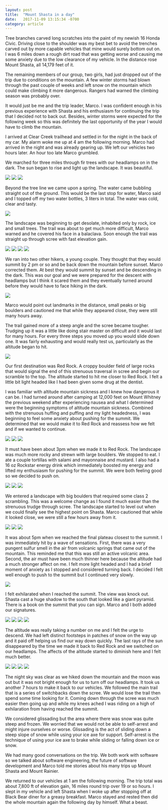 ```yaml
---
layout: post
title:  "Mount Shasta in a day"
date:   2017-11-09 13:15:34 -0700
category: article
---
```


Tree branches carved long scratches into the paint of my newish 16 Honda Civic. Driving close to the shoulder was my best bet to avoid the trenches carved out by more capable vehicles that mine would surely bottom out on. I was 6 miles down a rough dirt road that was getting worse and causing me some anxiety due to the low clearance of my vehicle. In the distance rose Mount Shasta, all 14,179 feet of it. 

The remaining members of our group, two girls, had just dropped out of the trip due to conditions on the mountain. A few winter storms had blown through the past couple of weeks and left snow on the mountain which could make climbing it more dangerous. Rangers had warned the climbing season was probably over.

It would just be me and the trip leader, Marco. I was confident enough in his previous experience with Shasta and his enthusiasm for continuing the trip that I decided not to back out. Besides, winter storms were expected for the following week so this was definitely the last opportunity of the year I would have to climb the mountain. 

I arrived at Clear Creek trailhead and settled in for the night in the back of my car. My alarm woke me up at 4 am the following morning. Marco had arrived in the night and was already gearing up. We left our vehicles two hours later. An hour too late Marco grumbled.

We marched for three miles through fir trees with our headlamps on in the dark. The sun began to rise and light up the landscape. It was beautiful. 

<img src="/css/images/shasta/night.jpg" class="left" />
<img src="/css/images/shasta/morning.jpg" class="right" />
<img src="/css/images/shasta/morningmarco.jpg" />

Beyond the tree line we came upon a spring. The water came bubbling straight out of the ground. This would be the last stop for water, Marco said and I topped off my two water bottles, 3 liters in total. The water was cold, clear and tasty.

<img src="/css/images/shasta/spring.jpg" />

The landscape was beginning to get desolate, inhabited only by rock, ice and small trees. The trail was about to get much more difficult, Marco warned and he covered his face in a balaclava. Soon enough the trail was straight up through scree with fast elevation gain. 

<img src="/css/images/shasta/balaclava.jpg" class="left" />
<img src="/css/images/shasta/scree.jpg" class="right" />
<img src="/css/images/shasta/marcoup.jpg" class="left" />
<img src="/css/images/shasta/up.jpg" class="right" />

<p style="clear:both;"></p>

We ran into two other hikers, a young couple. They thought that they would summit by 2 pm or so and be back down the mountain before sunset. Marco corrected them. At best they would summit by sunset and be descending in the dark. This was our goal and we were prepared for the descent with headlamps but I think it scared them and they eventually turned around before they would have to face hiking in the dark.

<img src="/css/images/shasta/travelers.jpg" />

Marco would point out landmarks in the distance, small peaks or big boulders and cautioned me that while they appeared close, they were still many hours away. 

The trail gained more of a steep angle and the scree became tougher. Trudging up it was a little like doing stair master on difficult and it would last for many hours. For every three steps you moved up you would slide down one. It was fairly exhausting and would really test us, particularly as the altitude began to hit.

<img src="/css/images/shasta/strenuous.jpg" />

Our first destination was Red Rock. A croppy boulder field of large rocks that would signal the end of this strenuous traversal in scree and begin our scramble to the top. The altitude started to hit me closer to Red Rock. I felt a little bit light headed like I had been given some drug at the dentist. 

I was familiar with altitude mountain sickness and I knew how dangerous it can be. I had turned around after camping at 12,000 feet on Mount Whitney the previous weekend after experiencing nausea and what I determined were the beginning symptoms of altitude mountain sickness. Combined with the strenuous huffing and puffing and my light headedness, I was beginning to feel some anxiety about pushing for the summit. We determined that we would make it to Red Rock and reassess how we felt and if we wanted to continue.

<img src="/css/images/shasta/redclimb3.jpg" />
<img src="/css/images/shasta/redclimb2.jpg" class="left" />
<img src="/css/images/shasta/redclimb.jpg" class="right" />

<p style="clear:both;"></p>

It must have been about 3pm when we made it to Red Rock. The landscape was much more rocky and strewn with large boulders. We stopped to eat. I ate a couple tortillas with salami and mayonnaise and mustard. I also had a 16 oz Rockstar energy drink which immediately boosted my energy and lifted my enthusiasm for pushing for the summit. We were both feeling good so we decided to push on.

<img src="/css/images/shasta/clouds.jpg" />
<img src="/css/images/shasta/lookingdown.jpg" class="left" />
<img src="/css/images/shasta/bigboulders.jpg" class="right" />

<p style="clear:both;"></p>

We entered a landscape with big boulders that required some class 2 scrambling. This was a welcome change as I found it much easier than the strenuous trudge through scree. The landscape started to level out when we could finally see the highest point on Shasta. Marco cautioned that while it looked close, we were still a few hours away from it.

<img src="/css/images/shasta/landscape.jpg" />
<img src="/css/images/shasta/summitindistance.jpg" class="right" />
<img src="/css/images/shasta/landscapewithsun.jpg" class="left" />

<p style="clear:both;"></p>

It was about 5pm when we reached the final plateau closest to the summit. I was immediately hit by a wave of sensations. First, there was a very pungent sulfur smell in the air from volcanic springs that came out of the mountain. This reminded me that this was still an active volcanic area. Second, the air must have been much thinner here because the altitude had a much stronger affect on me. I felt more light headed and I had a brief moment of anxiety as I stopped and considered turning back. I decided I felt well enough to push to the summit but I continued very slowly. 

<img src="/css/images/shasta/shasta.jpg" />

I felt exhilarated when I reached the summit. The view was knock out. Shasta cast a huge shadow to the south that looked like a giant pyramid. There is a book on the summit that you can sign. Marco and I both added our signatures.

<img src="/css/images/shasta/pyramid.jpg" />
<img src="/css/images/shasta/east.jpg" class="left" />
<img src="/css/images/shasta/book.jpg" class="right" />
<img src="/css/images/shasta/north.jpg" />

<p style="clear:both;"></p>

The altitude was really taking a number on me and I felt the urge to descend. We had left distinct footsteps in patches of snow on the way up and it paid off helping us find our way down quickly. The last rays of the sun disappeared by the time we made it back to Red Rock and we switched on our headlamps. The affects of the altitude started to diminish here and I felt much better. 

<img src="/css/images/shasta/martian.jpg" class="left" />
<img src="/css/images/shasta/setting.jpg" class="right" />
<img src="/css/images/shasta/sunsetting.jpg" class="left" />
<img src="/css/images/shasta/redrockset.jpg" class="right" />

<p style="clear:both;"></p>

The night sky was clear as we hiked down the mountain and the moon was out but it was not bright enough for us to turn off our headlamps. It took us another 7 hours to make it back to our vehicles. We followed the main trail that is a series of switchbacks down the scree. We would lose the trail then spend some time looking for it. Coming down through the scree was much easier then going up and while my knees ached I was riding on a high of exhilaration from having reached the summit.

We considered glissading but the area where there was snow was quite steep and frozen. We worried that we would not be able to self-arrest and might injure ourselves or worse. Glissading is the act of sliding down a steep slope of snow while using your ice axe for support. Self-arrest is the technique of using your ice axe to brake while sliding or falling down ice or snow.

We had many good conversations on the trip. We both work with software so we talked about software engineering, the future of software development and Marco told me stories about his many trips up Mount Shasta and Mount Rainier.

We returned to our vehicles at 1 am the following morning. The trip total was about 7,800 ft of elevation gain, 16 miles round trip over 19 or so hours. I slept in my vehicle and left Shasta when I woke up after stopping off at Black Bear diner for a greasy breakfast. Marco stayed and rested then did the whole mountain again the following day by himself. What a beast. 





